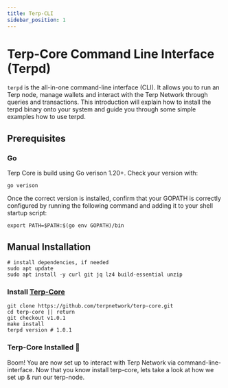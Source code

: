 ```yaml
---
title: Terp-CLI
sidebar_position: 1
---
```


# Terp-Core Command Line Interface (Terpd)

`terpd` is the all-in-one command-line interface (CLI). It allows you to run an Terp node, manage wallets and interact with the Terp Network through queries and transactions. This introduction will explain how to install the terpd binary onto your system and guide you through some simple examples how to use terpd.

## Prerequisites 

### Go
Terp Core is build using Go verison 1.20+. Check your version with:
```
go verison
```
Once the correct version is installed, confirm that your GOPATH is correctly configured by running the following command and adding it to your shell startup script:
```
export PATH=$PATH:$(go env GOPATH)/bin

```

## Manual Installation
```
# install dependencies, if needed
sudo apt update
sudo apt install -y curl git jq lz4 build-essential unzip
```
### Install [Terp-Core](https://github.com/terpnetwork/terp-core.git)
```
git clone https://github.com/terpnetwork/terp-core.git
cd terp-core || return
git checkout v1.0.1
make install
terpd version # 1.0.1
```
### Terp-Core Installed 🌌
Boom! You are now set up to interact with Terp Network via command-line-interface. Now that you know install terp-core, lets take a look at how we set up & run our terp-node. 